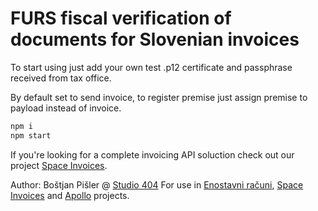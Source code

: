 # FURS fiscal verification of documents for Slovenian invoices

To start using just add your own test .p12 certificate and passphrase received from tax office.

By default set to send invoice, to register premise just assign premise to payload instead of invoice.

```bash
npm i
npm start
```

If you're looking for a complete invoicing API soluction check out our project [Space Invoices](https://spaceinvoices.com).

Author: Boštjan Pišler @ [Studio 404](http://studio404.net)
For use in [Enostavni računi](https://enostavni-racuni.eu), [Space Invoices](https://spaceinvoices.com) and [Apollo](https://getapollo.io) projects.
